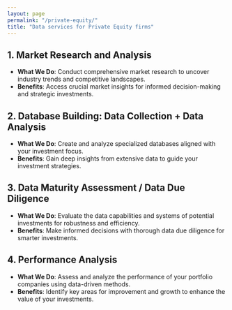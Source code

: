 ```yaml
---
layout: page
permalink: "/private-equity/"
title: "Data services for Private Equity firms"
---
```


## **1. Market Research and Analysis**
- **What We Do**: Conduct comprehensive market research to uncover industry trends and competitive landscapes.
- **Benefits**: Access crucial market insights for informed decision-making and strategic investments.

## **2. Database Building: Data Collection + Data Analysis**
- **What We Do**: Create and analyze specialized databases aligned with your investment focus.
- **Benefits**: Gain deep insights from extensive data to guide your investment strategies.

## **3. Data Maturity Assessment / Data Due Diligence**
- **What We Do**: Evaluate the data capabilities and systems of potential investments for robustness and efficiency.
- **Benefits**: Make informed decisions with thorough data due diligence for smarter investments.

## **4. Performance Analysis**
- **What We Do**: Assess and analyze the performance of your portfolio companies using data-driven methods.
- **Benefits**: Identify key areas for improvement and growth to enhance the value of your investments.
